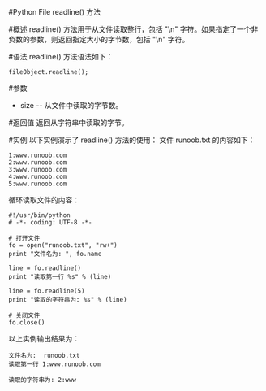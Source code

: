 #Python File readline() 方法


#概述
readline() 方法用于从文件读取整行，包括 "\n" 字符。如果指定了一个非负数的参数，则返回指定大小的字节数，包括 "\n" 字符。

#语法
readline() 方法语法如下：

```
fileObject.readline(); 
```

#参数
- size -- 从文件中读取的字节数。

#返回值
返回从字符串中读取的字节。

#实例
以下实例演示了 readline() 方法的使用：
文件 runoob.txt 的内容如下：

```
1:www.runoob.com
2:www.runoob.com
3:www.runoob.com
4:www.runoob.com
5:www.runoob.com
```

循环读取文件的内容：

```
#!/usr/bin/python
# -*- coding: UTF-8 -*-

# 打开文件
fo = open("runoob.txt", "rw+")
print "文件名为: ", fo.name

line = fo.readline()
print "读取第一行 %s" % (line)

line = fo.readline(5)
print "读取的字符串为: %s" % (line)

# 关闭文件
fo.close()
```

以上实例输出结果为：

```
文件名为:  runoob.txt
读取第一行 1:www.runoob.com

读取的字符串为: 2:www
```